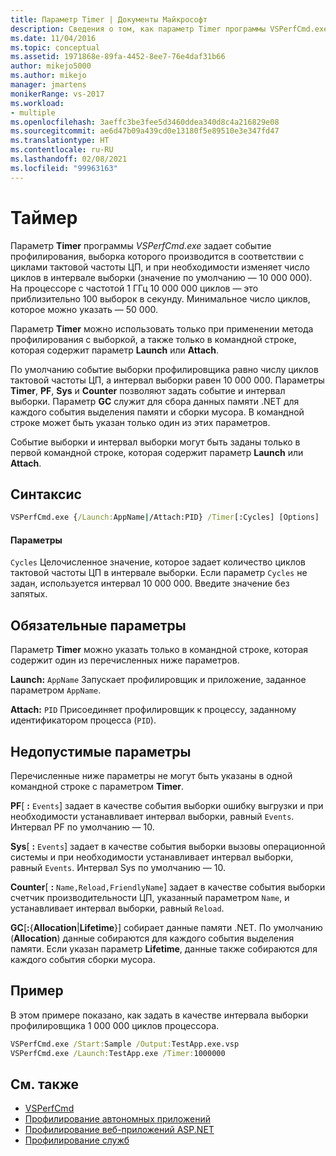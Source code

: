 ```yaml
---
title: Параметр Timer | Документы Майкрософт
description: Сведения о том, как параметр Timer программы VSPerfCmd.exe задает событие профилирования, выборка которого производится в соответствии с циклами тактовой частоты ЦП.
ms.date: 11/04/2016
ms.topic: conceptual
ms.assetid: 1971868e-89fa-4452-8ee7-76e4daf31b66
author: mikejo5000
ms.author: mikejo
manager: jmartens
monikerRange: vs-2017
ms.workload:
- multiple
ms.openlocfilehash: 3aeffc3be3fee5d3460ddea340d8c4a216829e08
ms.sourcegitcommit: ae6d47b09a439cd0e13180f5e89510e3e347fd47
ms.translationtype: HT
ms.contentlocale: ru-RU
ms.lasthandoff: 02/08/2021
ms.locfileid: "99963163"
---
```

# <a name="timer"></a>Таймер
Параметр **Timer** программы *VSPerfCmd.exe* задает событие профилирования, выборка которого производится в соответствии с циклами тактовой частоты ЦП, и при необходимости изменяет число циклов в интервале выборки (значение по умолчанию — 10 000 000). На процессоре с частотой 1 ГГц 10 000 000 циклов — это приблизительно 100 выборок в секунду. Минимальное число циклов, которое можно указать — 50 000.

 Параметр **Timer** можно использовать только при применении метода профилирования с выборкой, а также только в командной строке, которая содержит параметр **Launch** или **Attach**.

 По умолчанию событие выборки профилировщика равно числу циклов тактовой частоты ЦП, а интервал выборки равен 10 000 000. Параметры **Timer**, **PF**, **Sys** и **Counter** позволяют задать событие и интервал выборки. Параметр **GC** служит для сбора данных памяти .NET для каждого события выделения памяти и сборки мусора. В командной строке может быть указан только один из этих параметров.

 Событие выборки и интервал выборки могут быть заданы только в первой командной строке, которая содержит параметр **Launch** или **Attach**.

## <a name="syntax"></a>Синтаксис

```cmd
VSPerfCmd.exe {/Launch:AppName|/Attach:PID} /Timer[:Cycles] [Options]
```

#### <a name="parameters"></a>Параметры
 `Cycles` Целочисленное значение, которое задает количество циклов тактовой частоты ЦП в интервале выборки. Если параметр `Cycles` не задан, используется интервал 10 000 000. Введите значение без запятых.

## <a name="required-options"></a>Обязательные параметры
 Параметр **Timer** можно указать только в командной строке, которая содержит один из перечисленных ниже параметров.

 **Launch:** `AppName` Запускает профилировщик и приложение, заданное параметром `AppName`.

 **Attach:** `PID` Присоединяет профилировщик к процессу, заданному идентификатором процесса (`PID`).

## <a name="invalid-options"></a>Недопустимые параметры
 Перечисленные ниже параметры не могут быть указаны в одной командной строке с параметром **Timer**.

 **PF**[ **:** `Events`] задает в качестве события выборки ошибку выгрузки и при необходимости устанавливает интервал выборки, равный `Events`. Интервал PF по умолчанию — 10.

 **Sys**[ **:** `Events`] задает в качестве события выборки вызовы операционной системы и при необходимости устанавливает интервал выборки, равный `Events`. Интервал Sys по умолчанию — 10.

 **Counter**[ **:** `Name,Reload,FriendlyName`] задает в качестве события выборки счетчик производительности ЦП, указанный параметром `Name`, и устанавливает интервал выборки, равный `Reload`.

 **GC**[**:**{**Allocation**&#124;**Lifetime**}] собирает данные памяти .NET. По умолчанию (**Allocation**) данные собираются для каждого события выделения памяти. Если указан параметр **Lifetime**, данные также собираются для каждого события сборки мусора.

## <a name="example"></a>Пример
 В этом примере показано, как задать в качестве интервала выборки профилировщика 1 000 000 циклов процессора.

```cmd
VSPerfCmd.exe /Start:Sample /Output:TestApp.exe.vsp
VSPerfCmd.exe /Launch:TestApp.exe /Timer:1000000
```

## <a name="see-also"></a>См. также
- [VSPerfCmd](../profiling/vsperfcmd.md)
- [Профилирование автономных приложений](../profiling/command-line-profiling-of-stand-alone-applications.md)
- [Профилирование веб-приложений ASP.NET](../profiling/command-line-profiling-of-aspnet-web-applications.md)
- [Профилирование служб](../profiling/command-line-profiling-of-services.md)

